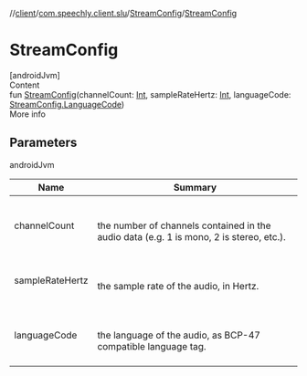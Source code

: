 //[client](../../index.md)/[com.speechly.client.slu](../index.md)/[StreamConfig](index.md)/[StreamConfig](-stream-config.md)



# StreamConfig  
[androidJvm]  
Content  
fun [StreamConfig](-stream-config.md)(channelCount: [Int](https://kotlinlang.org/api/latest/jvm/stdlib/kotlin/-int/index.html), sampleRateHertz: [Int](https://kotlinlang.org/api/latest/jvm/stdlib/kotlin/-int/index.html), languageCode: [StreamConfig.LanguageCode](-language-code/index.md))  
More info  


## Parameters  
  
androidJvm  
  
|  Name|  Summary| 
|---|---|
| <a name="com.speechly.client.slu/StreamConfig/StreamConfig/#kotlin.Int#kotlin.Int#com.speechly.client.slu.StreamConfig.LanguageCode/PointingToDeclaration/"></a>channelCount| <a name="com.speechly.client.slu/StreamConfig/StreamConfig/#kotlin.Int#kotlin.Int#com.speechly.client.slu.StreamConfig.LanguageCode/PointingToDeclaration/"></a><br><br>the number of channels contained in the audio data (e.g. 1 is mono, 2 is stereo, etc.).<br><br>
| <a name="com.speechly.client.slu/StreamConfig/StreamConfig/#kotlin.Int#kotlin.Int#com.speechly.client.slu.StreamConfig.LanguageCode/PointingToDeclaration/"></a>sampleRateHertz| <a name="com.speechly.client.slu/StreamConfig/StreamConfig/#kotlin.Int#kotlin.Int#com.speechly.client.slu.StreamConfig.LanguageCode/PointingToDeclaration/"></a><br><br>the sample rate of the audio, in Hertz.<br><br>
| <a name="com.speechly.client.slu/StreamConfig/StreamConfig/#kotlin.Int#kotlin.Int#com.speechly.client.slu.StreamConfig.LanguageCode/PointingToDeclaration/"></a>languageCode| <a name="com.speechly.client.slu/StreamConfig/StreamConfig/#kotlin.Int#kotlin.Int#com.speechly.client.slu.StreamConfig.LanguageCode/PointingToDeclaration/"></a><br><br>the language of the audio, as BCP-47 compatible language tag.<br><br>
  
  



